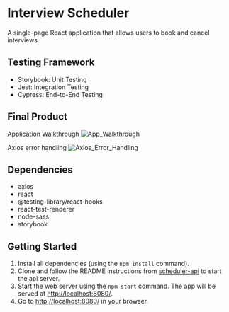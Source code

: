 # Interview Scheduler

A single-page React application that allows users to book and cancel interviews. 

## Testing Framework
- Storybook: Unit Testing
- Jest: Integration Testing
- Cypress: End-to-End Testing

## Final Product

Application Walkthrough
![App_Walkthrough](https://user-images.githubusercontent.com/8763915/75412823-b7121680-58f1-11ea-97bc-27551f803844.gif)

Axios error handling
![Axios_Error_Handling](https://user-images.githubusercontent.com/8763915/75412821-b5e0e980-58f1-11ea-9a59-049a931d880a.gif)

## Dependencies
- axios
- react
- @testing-library/react-hooks
- react-test-renderer
- node-sass
- storybook

## Getting Started

1. Install all dependencies (using the `npm install` command).
2. Clone and follow the README instructions from [scheduler-api](https://github.com/Miaouchkinz/scheduler-api) to start the api server.
3. Start the web server using the `npm start` command. The app will be served at <http://localhost:8080/>.
4. Go to <http://localhost:8080/> in your browser.
